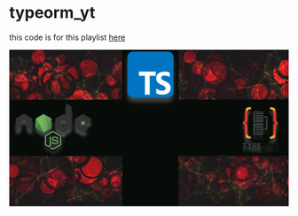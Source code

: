 # typeorm_yt

this code is for this playlist [here](https://www.youtube.com/playlist?list=PLM0LBHjz37LVtZY-DG0OrZzZkkRtWGR6B)

<img src="typeorm.png" />
